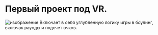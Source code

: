 # Первый проект под VR.
![изображение](https://github.com/user-attachments/assets/2c24b5c4-0bfe-4e59-b027-e23a569d1f5a)
Включает в себя углубленную логику игры в боулинг, включая раунды и подсчет очков.
